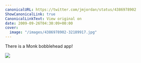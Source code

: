 ```yaml
---
canonicalURL: https://twitter.com/jmjordan/status/4386978902
ShowCanonicalLink: true
CanonicalLinkText: View original on
date: 2009-09-26T04:30:09+00:00
cover:
  image: "/images/4386978902-32189917.jpg"
---
```

There is a Monk bobblehead app!  

![](/images/4386978902-32189917.jpg)